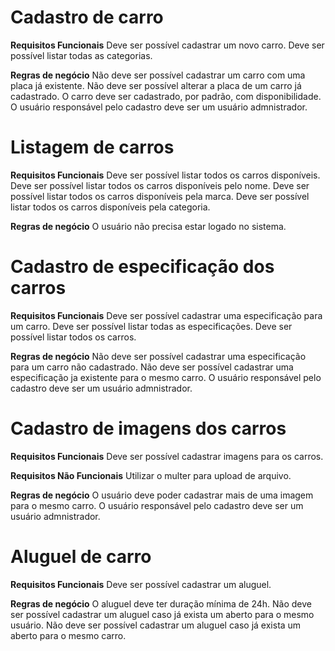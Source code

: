 # Cadastro de carro

**Requisitos Funcionais**
Deve ser possível cadastrar um novo carro.
Deve ser possível listar todas as categorias.

**Regras de negócio**
Não deve ser possível cadastrar um carro com uma placa já existente.
Não deve ser possível alterar a placa de um carro já cadastrado.
O carro deve ser cadastrado, por padrão, com disponibilidade.
O usuário responsável pelo cadastro deve ser um usuário admnistrador.

# Listagem de carros

**Requisitos Funcionais**
Deve ser possível listar todos os carros disponíveis.
Deve ser possível listar todos os carros disponíveis pelo nome.
Deve ser possível listar todos os carros disponíveis pela marca.
Deve ser possível listar todos os carros disponíveis pela categoria.


**Regras de negócio**
O usuário não precisa estar logado no sistema.

# Cadastro de especificação dos carros

**Requisitos Funcionais**
Deve ser possível cadastrar uma especificação para um carro.
Deve ser possível listar todas as especificações.
Deve ser possível listar todos os carros.

**Regras de negócio**
Não deve ser possível cadastrar uma especificação para um carro não cadastrado.
Não deve ser possível cadastrar uma especificação ja existente para o mesmo carro.
O usuário responsável pelo cadastro deve ser um usuário admnistrador.

# Cadastro de imagens dos carros
**Requisitos Funcionais**
Deve ser possível cadastrar imagens para os carros.

**Requisitos Não Funcionais**
Utilizar o multer para upload de arquivo.

**Regras de negócio**
O usuário deve poder cadastrar  mais de uma imagem para o mesmo carro.
O usuário responsável pelo cadastro deve ser um usuário admnistrador.

# Aluguel de carro

**Requisitos Funcionais**
Deve ser possível cadastrar um aluguel.

**Regras de negócio**
O aluguel deve ter duração mínima de 24h.
Não deve ser possível cadastrar um aluguel caso já exista um aberto para o mesmo usuário.
Não deve ser possível cadastrar um aluguel caso já exista um aberto para o mesmo carro.
